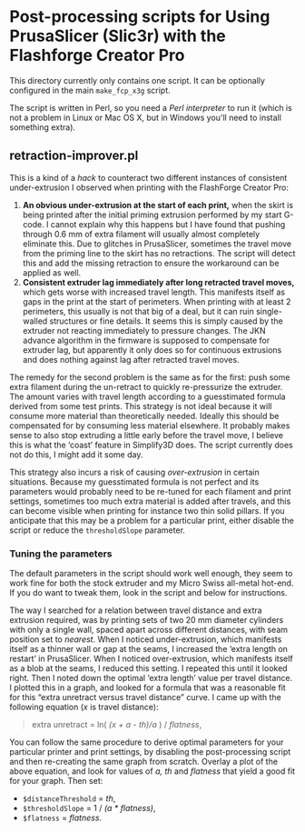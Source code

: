 # Post-processing scripts for Using PrusaSlicer (Slic3r) with the Flashforge Creator Pro

This directory currently only contains one script. It can be optionally configured in the main `make_fcp_x3g` script.

The script is written in Perl, so you need a *Perl interpreter* to run it (which is not a problem in Linux or Mac OS X, but in Windows you'll need to install something extra).

## retraction-improver.pl
This is a kind of a *hack* to counteract two different instances of consistent under-extrusion I observed when printing with the FlashForge Creator Pro:

1. **An obvious under-extrusion at the start of each print,** when the skirt is being printed after the initial priming extrusion performed by my start G-code. I cannot explain why this happens but I have found that pushing through 0.6 mm of extra filament will usually almost completely eliminate this. Due to glitches in PrusaSlicer, sometimes the travel move from the priming line to the skirt has no retractions. The script will detect this and add the missing retraction to ensure the workaround can be applied as well.
2. **Consistent extruder lag immediately after long retracted travel moves,** which gets worse with increased travel length. This manifests itself as gaps in the print at the start of perimeters. When printing with at least 2 perimeters, this usually is not that big of a deal, but it can ruin single-walled structures or fine details. It seems this is simply caused by the extruder not reacting immediately to pressure changes. The JKN advance algorithm in the firmware is supposed to compensate for extruder lag, but apparently it only does so for continuous extrusions and does nothing against lag after retracted travel moves.

The remedy for the second problem is the same as for the first: push some extra filament during the un-retract to quickly re-pressurize the extruder. The amount varies with travel length according to a guesstimated formula derived from some test prints. This strategy is not ideal because it will consume more material than theoretically needed. Ideally this should be compensated for by consuming less material elsewhere. It probably makes sense to also stop extruding a little early before the travel move, I believe this is what the ‘coast’ feature in Simplify3D does. The script currently does not do this, I might add it some day.

This strategy also incurs a risk of causing *over-extrusion* in certain situations. Because my guesstimated formula is not perfect and its parameters would probably need to be re-tuned for each filament and print settings, sometimes too much extra material is added after travels, and this can become visible when printing for instance two thin solid pillars. If you anticipate that this may be a problem for a particular print, either disable the script or reduce the `thresholdSlope` parameter.

### Tuning the parameters
The default parameters in the script should work well enough, they seem to work fine for both the stock extruder and my Micro Swiss all-metal hot-end. If you do want to tweak them, look in the script and below for instructions.

The way I searched for a relation between travel distance and extra extrusion required, was by printing sets of two 20 mm diameter cylinders with only a single wall, spaced apart across different distances, with seam position set to *nearest*. When I noticed under-extrusion, which manifests itself as a thinner wall or gap at the seams, I increased the ‘extra length on restart’ in PrusaSlicer. When I noticed over-extrusion, which manifests itself as a blob at the seams, I reduced this setting. I repeated this until it looked right. Then I noted down the optimal ‘extra length’ value per travel distance. I plotted this in a graph, and looked for a formula that was a reasonable fit for this “extra unretract versus travel distance” curve. I came up with the following equation (*x* is travel distance):
> extra unretract = ln( *(x + a - th)/a* ) / *flatness*,

You can follow the same procedure to derive optimal parameters for your particular printer and print settings, by disabling the post-processing script and then re-creating the same graph from scratch. Overlay a plot of the above equation, and look for values of *a, th* and *flatness* that yield a good fit for your graph. Then set:
* `$distanceThreshold` = *th*,
* `$thresholdSlope` = 1 / *(a \* flatness)*,
* `$flatness` = *flatness*.
